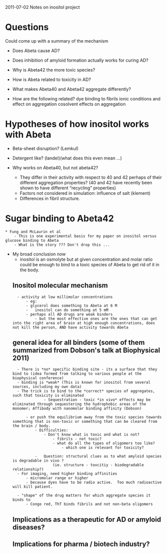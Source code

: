 2011-07-02
Notes on inositol project

# Questions
Could come up with a summary of the mechanism

- Does Abeta cause AD?
- Does inhibition of amyloid formation actually works for curing AD?
- Why is Abeta42 the more toxic species?
- How is Abeta related to toxicity in AD?
- What makes Abeta40 and Abeta42 aggregate differently?

- How are the following related?
	dye binding to fibrils
	ionic conditions and effect on aggregation
	cosolvent effects on aggregation

# Hypotheses of how inositol works with Abeta

- Beta-sheet disruption? (Lemkul) 
- Detergent like? (landel)(what does this even mean ...)

- Why works on Abeta40, but not abeta42?
	- They differ in their activity with respect to 40 and 42 perhaps of their different aggregation properties? (40 and 42 have recently been shown to have different “recycling” properties)
	- Factors not considered in simulation: influence of salt (klement) 
	- Differences in fibril structure.


# Sugar binding to Abeta42
	* Fung and McLaurin et al
		- This is one experimental basis for my paper on inositol versus glucose binding to Abeta
		- What is the story ??? Don't drop this ...
		
- My broad conclusion *now* 
	- inositol is an osmolyte but at given concentration and molar ratio could be enough to bind to a toxic species of Abeta to get rid of it in the body.
	## Inositol molecular mechanism
		- activity at low millimolar concentrations
			- eg:
			- glycerol does something to Abeta at 6 M
			-	inositol can do something at 5 mM
			- perhaps all AD drugs are weak binders
				- but the most effective ones are the ones that can get into the right area of brain at high enough concentrations, does not kill the person, AND have activity towards Abeta
				
				
	## general idea for all binders (some of them summarized from Dobson's talk at Biophysical 2011)
		- There is *no* specific binding site - its a surface that they bind to (idea formed from talking to various people at the biophysical conference)
		- binding is *weak* (This is known for inositol from several sources, including my own data)
		- The trick is to bind to the *correct* species of aggregates, such that toxicity is eliminated
					- Sequestration - toxic *in vivo* effects may be eliminated through sequestering the hydrophobic areas of the monomer; Affibody with nanomolar binding affinity (Dobson)
		
			- or push the equilibrium away from the toxic species towards something that is non-toxic or something that can be cleared from the brain / body.
				- Difficulties:
					- Don't know what is toxic and what is not?
						- fibrils - not toxic?
						- what do all the types of oligomers too like?
							- which one is relevant for toxicity?
				
				- 	Question: structural clues as to what amyloid species is degradable in vivo ?
						(ie. structure - toxcitiy - biodegradable relationship?)
		- For imaging, need higher binding affinities
			- micromolar range or higher
			- because dyes have to be radio active.  Too much radioactive will kill patient.
		
		- "shape" of the drug matters for which aggregate species it binds to
			- Congo red, ThT binds fibrils and not non-beta oligomers
	
	## Implications as a therapeutic for AD or amyloid diseases?
	## Implications for pharma / biotech industry?
	